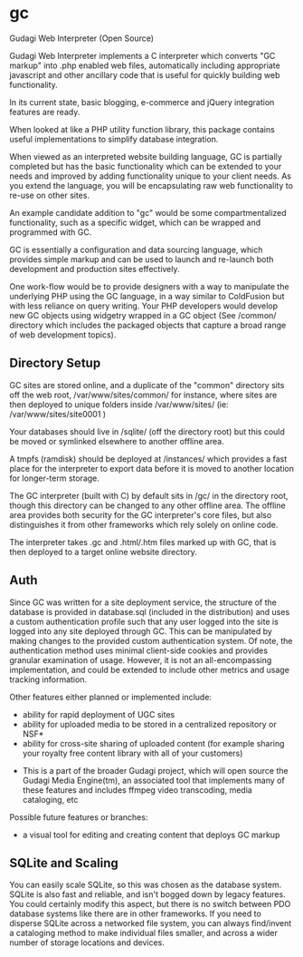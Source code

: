 gc
==

Gudagi Web Interpreter (Open Source)

Gudagi Web Interpreter implements a C interpreter which converts "GC markup" into .php
enabled web files, automatically including appropriate javascript and other ancillary
code that is useful for quickly building web functionality.

In its current state, basic blogging, e-commerce and jQuery integration features are
ready.

When looked at like a PHP utility function library, this package contains useful
implementations to simplify database integration.  

When viewed as an interpreted website building language, GC is partially completed
but has the basic functionality which can be extended to your needs and improved by
adding functionality unique to your client needs.  As you extend the language, you
will be encapsulating raw web functionality to re-use on other sites.

An example candidate addition to "gc" would be some compartmentalized functionality,
such as a specific widget, which can be wrapped and programmed with GC.

GC is essentially a configuration and data sourcing language, which provides simple
markup and can be used to launch and re-launch both development and production
sites effectively.

One work-flow would be to provide designers with a way to manipulate the underlying
PHP using the GC language, in a way similar to ColdFusion but with less reliance
on query writing.  Your PHP developers would develop new GC objects using widgetry
wrapped in a GC object (See /common/ directory which includes the packaged objects
that capture a broad range of web development topics).


Directory Setup
---------------

GC sites are stored online, and a duplicate of the "common" directory sits off
the web root, /var/www/sites/common/ for instance, where sites are then deployed
to unique folders inside /var/www/sites/ (ie: /var/www/sites/site0001 )

Your databases should live in /sqlite/ (off the directory root) but this could
be moved or symlinked elsewhere to another offline area.

A tmpfs (ramdisk) should be deployed at /instances/ which provides a fast
place for the interpreter to export data before it is moved to another location
for longer-term storage.

The GC interpreter (built with C) by default sits in /gc/ in the directory root,
though this directory can be changed to any other offline area.  The offline area
provides both security for the GC interpreter's core files, but also distinguishes
it from other frameworks which rely solely on online code.

The interpreter takes .gc and .html/.htm files marked up with GC, that is then
deployed to a target online website directory.

Auth
----

Since GC was written for a site deployment service, the structure of the database
is provided in database.sql (included in the distribution) and uses a custom
authentication profile such that any user logged into the site is logged into
any site deployed through GC.  This can be manipulated by making changes to the
provided custom authentication system.   Of note, the authentication method uses
minimal client-side cookies and provides granular examination of usage.  However,
it is not an all-encompassing implementation, and could be extended to include
other metrics and usage tracking information.

Other features either planned or implemented include:
 - ability for rapid deployment of UGC sites
 - ability for uploaded media to be stored in a centralized repository or NSF*
 - ability for cross-site sharing of uploaded content
  (for example sharing your royalty free content library with all of your customers)

* This is a part of the broader Gudagi project, which will open source the
  Gudagi Media Engine(tm), an associated tool that implements many of these
  features and includes ffmpeg video transcoding, media cataloging, etc

Possible future features or branches:
 - a visual tool for editing and creating content that deploys GC markup

SQLite and Scaling
------------------

You can easily scale SQLite, so this was chosen as the database system.  SQLite
is also fast and reliable, and isn't bogged down by legacy features.  You could
certainly modify this aspect, but there is no switch between PDO database systems
like there are in other frameworks.  If you need to disperse SQLite across a
networked file system, you can always find/invent a cataloging method to make
individual files smaller, and across a wider number of storage locations and
devices.
